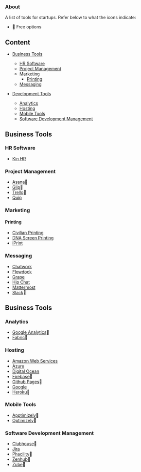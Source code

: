 ### About
A list of tools for startups. Refer below to what the icons indicate:
- :money_with_wings: Free options

## Content
- [Business Tools](#business-tools)
  - [HR Software](#hr-software)
  - [Project Management](#project-management)
  - [Marketing](#marketing)
    - [Printing](#printing)
  - [Messaging](#messaging)

- [Development Tools](#development-tools)
  - [Analytics](#analytics)
  - [Hosting](#hosting)
  - [Mobile Tools](#mobile-tools)
  - [Software Development Management](#software-development-management)
  
## Business Tools
### HR Software
* [Kin HR](https://kinhr.com/)

### Project Management
* [Asana](https://asana.com/):money_with_wings:
* [Glip](https://glip.com/):money_with_wings:
* [Trello](https://trello.com/):money_with_wings:
* [Quip](https://quip.com/)

### Marketing
#### Printing
* [Civilian Printing](http://civilianprinting.com/)
* [DNA Screen Printing](http://www.dnascreening.com/)
* [iPrint](http://www.iprint.com/estore/)

### Messaging
* [Chatwork](http://www.chatwork.com/)
* [Flowdock](https://www.flowdock.com/)
* [Grape](https://chatgrape.com/)
* [Hip Chat](https://www.hipchat.com/)
* [Mattermost](https://www.mattermost.org/)
* [Slack](https://slack.com/):money_with_wings:

## Business Tools
### Analytics
* [Google Analytics](https://www.google.ca/analytics/):money_with_wings:
* [Fabric](https://fabric.io/):money_with_wings:

### Hosting
* [Amazon Web Services](https://aws.amazon.com/)
* [Azure](https://azure.microsoft.com/)
* [Digital Ocean](https://www.digitalocean.com/)
* [Firebase](https://firebase.google.com/):money_with_wings:
* [Github Pages](https://pages.github.com/):money_with_wings:
* [Google](https://cloud.google.com/)
* [Heroku](https://www.heroku.com/):money_with_wings:

### Mobile Tools
* [Apptimizely](http://apptimize.com/):money_with_wings:
* [Optimizely](https://www.optimizely.com/):money_with_wings:

### Software Development Management
* [Clubhouse](https://clubhouse.io/):money_with_wings:
* [Jira](https://www.atlassian.com/software/jira)
* [Phacility](https://www.phacility.com/):money_with_wings:
* [Zenhub](https://www.zenhub.com/):money_with_wings:
* [Zube](https://zube.io/):money_with_wings:


